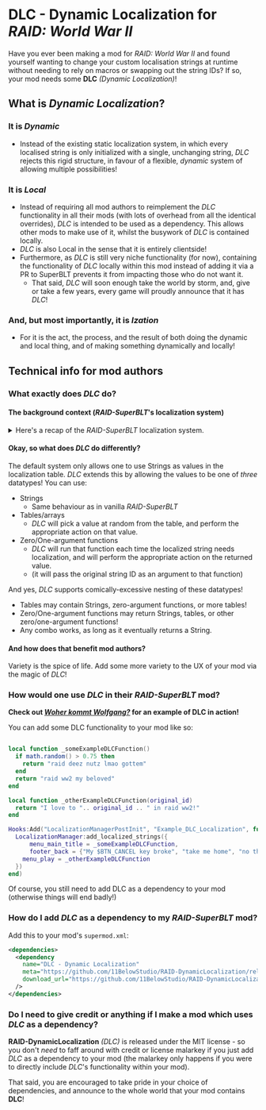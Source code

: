# **DLC** - **D**ynamic **L**o**c**alization for _RAID: World War II_

Have you ever been making a mod for _RAID: World War II_ and found yourself wanting to change your custom localisation strings at runtime without needing to rely on macros or swapping out the string IDs? If so, your mod needs some **DLC** *(Dynamic Localization)*!

## What is *Dynamic Localization*?

### It is *Dynamic*
* Instead of the existing static localization system, in which every localised string is only initialized with a single, unchanging string, _DLC_ rejects this rigid structure, in favour of a flexible, _dynamic_ system of allowing multiple possibilities!
### It is *Local*
* Instead of requiring all mod authors to reimplement the _DLC_ functionality in all their mods (with lots of overhead from all the identical overrides), _DLC_ is intended to be used as a dependency. This allows other mods to make use of it, whilst the busywork of _DLC_ is contained locally.
* _DLC_ is also Local in the sense that it is entirely clientside!
* Furthermore, as _DLC_ is still very niche functionality (for now), containing the functionality of _DLC_ locally within this mod instead of adding it via a PR to SuperBLT prevents it from impacting those who do not want it.
  * That said, _DLC_ will soon enough take the world by storm, and, give or take a few years, every game will proudly announce that it has _DLC_!
### And, but most importantly, it is *Ization*
* For it is the act, the process, and the result of both doing the dynamic and local thing, and of making something dynamically and locally!

## Technical info for mod authors

### What exactly does _DLC_ do?

#### The background context (_RAID-SuperBLT_'s localization system)

<details>
<summary>Here's a recap of the <i>RAID-SuperBLT</i> localization system.</summary>

_RAID-SuperBLT_ itself has a custom `LocalizationManager` class (overriding the base game's instance of it), allowing it to use localization data defined by mod authors (said data is all loaded and added to a `_custom_localization` table, containing key-value pairs of `<string ID (string), localized text (string)>`). So, when a string needs to be localized, it first checks if there's an entry for the ID in the `_custom_localization` table, returning the localized string from there if present (after applying macros on the placeholders in that string) - otherwise, it will fall back on the base game's localization manager (loading the default localization string).

This system works, but it has its drawbacks. Firstly, there is no easy way to change the value of an entry in the `_custom_localization` table - meaning that whatever string was passed to the table upon initialization usually cannot be changed later on without manually re-running a function to replace an entry in the table. Secondly, whilst you *could* try to change strings at runtime via writing a custom macro, it appears that nested macros may not be supported by RAID's internal macro system, and attempting to implement something Wacky™️ like _DLC_ via that system would not be very user-friendly.

</details>

#### Okay, so what does _DLC_ do differently?

The default system only allows one to use Strings as values in the localization table. _DLC_ extends this by allowing the values to be one of *three* datatypes! You can use:

* Strings
  * Same behaviour as in vanilla _RAID-SuperBLT_
* Tables/arrays
  * _DLC_ will pick a value at random from the table, and perform the appropriate action on that value.
* Zero/One-argument functions
  * _DLC_ will run that function each time the localized string needs localization, and will perform the appropriate action on the returned value.
  * (it will pass the original string ID as an argument to that function)

And yes, _DLC_ supports comically-excessive nesting of these datatypes!
* Tables may contain Strings, zero-argument functions, or more tables!
* Zero/One-argument functions may return Strings, tables, or other zero/one-argument functions!
* Any combo works, as long as it eventually returns a String.

#### And how does that benefit mod authors?

Variety is the spice of life. Add some more variety to the UX of your mod via the magic of _DLC_!

### How would one use _DLC_ in their _RAID-SuperBLT_ mod?

**Check out _[Woher kommt Wolfgang?](https://modworkshop.net/mod/51306)_ for an example of DLC in action!**

You can add some DLC functionality to your mod like so:

```lua

local function _someExampleDLCFunction()
  if math.random() > 0.75 then
    return "raid deez nutz lmao gottem"
  end
  return "raid ww2 my beloved"
end

local function _otherExampleDLCFunction(original_id)
  return "I love to ".. original_id .. " in raid ww2!"
end

Hooks:Add("LocalizationManagerPostInit", "Example_DLC_Localization", function(loc)
  LocalizationManager:add_localized_strings({
	  menu_main_title = _someExampleDLCFunction,
	  footer_back = {"My $BTN_CANCEL key broke", "take me home", "no thanks"},
    menu_play = _otherExampleDLCFunction
  })
end)
```

Of course, you still need to add DLC as a dependency to your mod (otherwise things will end badly!)

### How do I add _DLC_ as a dependency to my _RAID-SuperBLT_ mod?

Add this to your mod's `supermod.xml`:

```xml
<dependencies>
  <dependency
    name="DLC - Dynamic Localization"
    meta="https://github.com/11BelowStudio/RAID-DynamicLocalization/releases/latest/download/meta.json"
    download_url="https://github.com/11BelowStudio/RAID-DynamicLocalization/releases/latest/download/RAID-DynamicLocalization.zip"
  /> 
</dependencies>
```

### Do I need to give credit or anything if I make a mod which uses _DLC_ as a dependency?

**RAID-DynamicLocalization** *(DLC)* is released under the MIT license - so you don't _need_ to faff around with credit or license malarkey if you just add *DLC* as a dependency to your mod (the malarkey only happens if you were to directly include *DLC*'s functionality within your mod).

That said, you are encouraged to take pride in your choice of dependencies, and announce to the whole world that your mod contains **DLC**!
